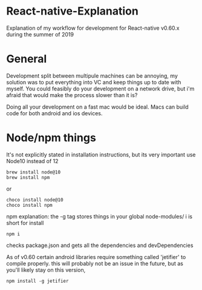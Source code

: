 # React-native-Explanation
Explanation of my workflow for development for React-native v0.60.x during the summer of 2019

# General
Development split between multipule machines can be annoying, my solution was to put everything into VC and keep things up to date with myself.
You could feasibly do your development on a network drive, but i'm afraid that would make the process slower than it is?

Doing all your development on a fast mac would be ideal. Macs can build code for both android and ios devices.

# Node/npm things
It's not explicitly stated in installation instructions, but its very important use Node10 instead of 12

```
brew install node@10
brew install npm
```
or
```
choco install node@10
choco install npm
```

npm explanation: 
the -g tag stores things in your global node-modules/
i is short for install
```
npm i
```
checks package.json and gets all the dependencies and devDependencies 

As of v0.60 certain android libraries require something called 'jetifier' to compile properly. this will probably not be an issue in the future, but as you'll likely stay on this version, 
```
npm install -g jetifier
```







